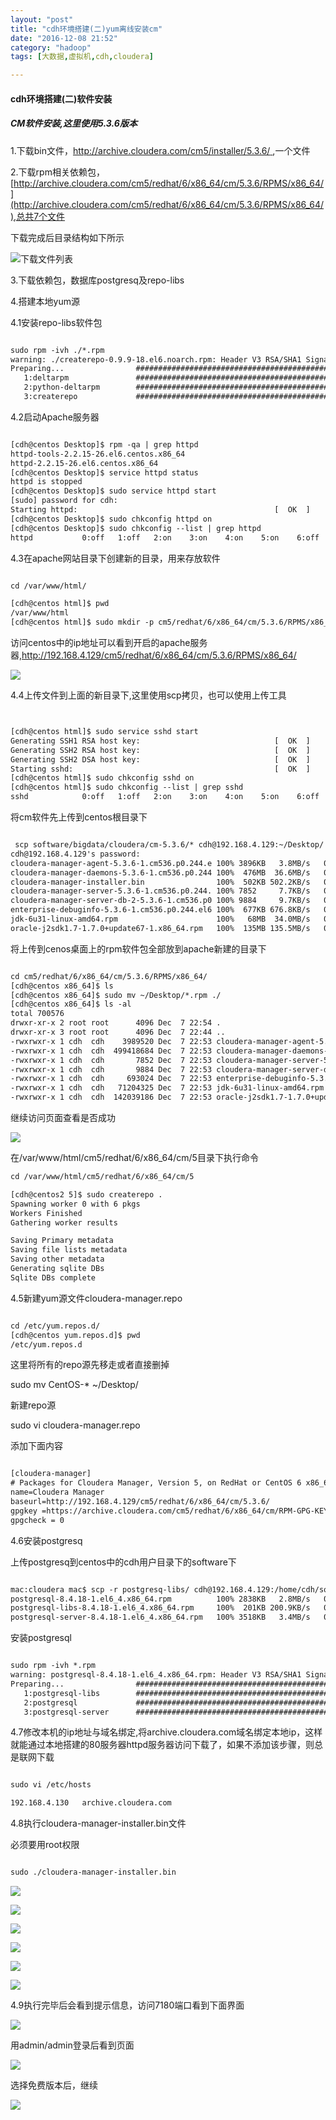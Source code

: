 ```yaml
---
layout: "post"
title: "cdh环境搭建(二)yum离线安装cm"
date: "2016-12-08 21:52"
category: "hadoop"
tags: [大数据,虚拟机,cdh,cloudera]

---
```




#### cdh环境搭建(二)软件安装		

##### CM软件安装,这里使用5.3.6版本 			

1.下载bin文件，[http://archive.cloudera.com/cm5/installer/5.3.6/ ](http://archive.cloudera.com/cm5/installer/5.3.6/),一个文件 		

2.下载rpm相关依赖包，[http://archive.cloudera.com/cm5/redhat/6/x86_64/cm/5.3.6/RPMS/x86_64/](http://archive.cloudera.com/cm5/redhat/6/x86_64/cm/5.3.6/RPMS/x86_64/),总共7个文件 		  	

下载完成后目录结构如下所示  		

![下载文件列表](../assets/2016/12/2016-12-07_21-47-42.png)	

3.下载依赖包，数据库postgresq及repo-libs				

4.搭建本地yum源 			

4.1安装repo-libs软件包 		

```xml

sudo rpm -ivh ./*.rpm
warning: ./createrepo-0.9.9-18.el6.noarch.rpm: Header V3 RSA/SHA1 Signature, key ID c105b9de: NOKEY
Preparing...                ########################################### [100%]
   1:deltarpm               ########################################### [ 33%]
   2:python-deltarpm        ########################################### [ 67%]
   3:createrepo             ########################################### [100%]


```

4.2启动Apache服务器  		

```xml

[cdh@centos Desktop]$ rpm -qa | grep httpd
httpd-tools-2.2.15-26.el6.centos.x86_64
httpd-2.2.15-26.el6.centos.x86_64
[cdh@centos Desktop]$ service httpd status
httpd is stopped
[cdh@centos Desktop]$ sudo service httpd start
[sudo] password for cdh: 
Starting httpd:                                            [  OK  ]
[cdh@centos Desktop]$ sudo chkconfig httpd on
[cdh@centos Desktop]$ sudo chkconfig --list | grep httpd
httpd          	0:off	1:off	2:on	3:on	4:on	5:on	6:off

```

4.3在apache网站目录下创建新的目录，用来存放软件  		

```xml

cd /var/www/html/

[cdh@centos html]$ pwd
/var/www/html
[cdh@centos html]$ sudo mkdir -p cm5/redhat/6/x86_64/cm/5.3.6/RPMS/x86_64/


```

访问centos中的ip地址可以看到开启的apache服务器,http://192.168.4.129/cm5/redhat/6/x86_64/cm/5.3.6/RPMS/x86_64/		  		

![](../assets/2016/12/2016-12-07_22-46-38.png)


4.4上传文件到上面的新目录下,这里使用scp拷贝，也可以使用上传工具  	

```xml


[cdh@centos html]$ sudo service sshd start
Generating SSH1 RSA host key:                              [  OK  ]
Generating SSH2 RSA host key:                              [  OK  ]
Generating SSH2 DSA host key:                              [  OK  ]
Starting sshd:                                             [  OK  ]
[cdh@centos html]$ sudo chkconfig sshd on
[cdh@centos html]$ sudo chkconfig --list | grep sshd
sshd           	0:off	1:off	2:on	3:on	4:on	5:on	6:off


```  	

将cm软件先上传到centos根目录下  	

```xml

 scp software/bigdata/cloudera/cm-5.3.6/* cdh@192.168.4.129:~/Desktop/
cdh@192.168.4.129's password: 
cloudera-manager-agent-5.3.6-1.cm536.p0.244.e 100% 3896KB   3.8MB/s   00:00    
cloudera-manager-daemons-5.3.6-1.cm536.p0.244 100%  476MB  36.6MB/s   00:13    
cloudera-manager-installer.bin                100%  502KB 502.2KB/s   00:00    
cloudera-manager-server-5.3.6-1.cm536.p0.244. 100% 7852     7.7KB/s   00:00    
cloudera-manager-server-db-2-5.3.6-1.cm536.p0 100% 9884     9.7KB/s   00:00    
enterprise-debuginfo-5.3.6-1.cm536.p0.244.el6 100%  677KB 676.8KB/s   00:00    
jdk-6u31-linux-amd64.rpm                      100%   68MB  34.0MB/s   00:02    
oracle-j2sdk1.7-1.7.0+update67-1.x86_64.rpm   100%  135MB 135.5MB/s   00:01  

```

将上传到cenos桌面上的rpm软件包全部放到apache新建的目录下   	

```xml

cd cm5/redhat/6/x86_64/cm/5.3.6/RPMS/x86_64/
[cdh@centos x86_64]$ ls
[cdh@centos x86_64]$ sudo mv ~/Desktop/*.rpm ./
[cdh@centos x86_64]$ ls -al
total 700576
drwxr-xr-x 2 root root      4096 Dec  7 22:54 .
drwxr-xr-x 3 root root      4096 Dec  7 22:44 ..
-rwxrwxr-x 1 cdh  cdh    3989520 Dec  7 22:53 cloudera-manager-agent-5.3.6-1.cm536.p0.244.el6.x86_64.rpm
-rwxrwxr-x 1 cdh  cdh  499418684 Dec  7 22:53 cloudera-manager-daemons-5.3.6-1.cm536.p0.244.el6.x86_64.rpm
-rwxrwxr-x 1 cdh  cdh       7852 Dec  7 22:53 cloudera-manager-server-5.3.6-1.cm536.p0.244.el6.x86_64.rpm
-rwxrwxr-x 1 cdh  cdh       9884 Dec  7 22:53 cloudera-manager-server-db-2-5.3.6-1.cm536.p0.244.el6.x86_64.rpm
-rwxrwxr-x 1 cdh  cdh     693024 Dec  7 22:53 enterprise-debuginfo-5.3.6-1.cm536.p0.244.el6.x86_64.rpm
-rwxrwxr-x 1 cdh  cdh   71204325 Dec  7 22:53 jdk-6u31-linux-amd64.rpm
-rwxrwxr-x 1 cdh  cdh  142039186 Dec  7 22:53 oracle-j2sdk1.7-1.7.0+update67-1.x86_64.rpm


```


继续访问页面查看是否成功   	


![](../assets/2016/12/2016-12-07_22-56-04.png)

在/var/www/html/cm5/redhat/6/x86_64/cm/5目录下执行命令 	  		

```xml
cd /var/www/html/cm5/redhat/6/x86_64/cm/5

[cdh@centos2 5]$ sudo createrepo .
Spawning worker 0 with 6 pkgs
Workers Finished
Gathering worker results

Saving Primary metadata
Saving file lists metadata
Saving other metadata
Generating sqlite DBs
Sqlite DBs complete

```


4.5新建yum源文件cloudera-manager.repo     	


```xml

cd /etc/yum.repos.d/
[cdh@centos yum.repos.d]$ pwd
/etc/yum.repos.d   		


```

这里将所有的repo源先移走或者直接删掉  	

sudo mv CentOS-* ~/Desktop/

新建repo源	

sudo vi cloudera-manager.repo

添加下面内容 		


```xml

[cloudera-manager]
# Packages for Cloudera Manager, Version 5, on RedHat or CentOS 6 x86_64                  
name=Cloudera Manager
baseurl=http://192.168.4.129/cm5/redhat/6/x86_64/cm/5.3.6/
gpgkey =https://archive.cloudera.com/cm5/redhat/6/x86_64/cm/RPM-GPG-KEY-cloudera    
gpgcheck = 0          

```

4.6安装postgresq  		

上传postgresq到centos中的cdh用户目录下的software下  		

```xml

mac:cloudera mac$ scp -r postgresq-libs/ cdh@192.168.4.129:/home/cdh/software
postgresql-8.4.18-1.el6_4.x86_64.rpm          100% 2838KB   2.8MB/s   00:00    
postgresql-libs-8.4.18-1.el6_4.x86_64.rpm     100%  201KB 200.9KB/s   00:00    
postgresql-server-8.4.18-1.el6_4.x86_64.rpm   100% 3518KB   3.4MB/s   00:00  

```

安装postgresql		

```xml

sudo rpm -ivh *.rpm
warning: postgresql-8.4.18-1.el6_4.x86_64.rpm: Header V3 RSA/SHA1 Signature, key ID c105b9de: NOKEY
Preparing...                ########################################### [100%]
   1:postgresql-libs        ########################################### [ 33%]
   2:postgresql             ########################################### [ 67%]
   3:postgresql-server      ########################################### [100%]

```		

4.7修改本机的ip地址与域名绑定,将archive.cloudera.com域名绑定本地ip，这样就能通过本地搭建的80服务器httpd服务器访问下载了，如果不添加该步骤，则总是联网下载			


```xml

sudo vi /etc/hosts

192.168.4.130   archive.cloudera.com


```


4.8执行cloudera-manager-installer.bin文件  	

必须要用root权限  	


```xml

sudo ./cloudera-manager-installer.bin

```

![](../assets/2016/12/2016-12-08_19-55-41_01.png)

![](../assets/2016/12/2016-12-08_19-56-35.png)

![](../assets/2016/12/2016-12-08_19-57-09.png)

![](../assets/2016/12/2016-12-08_19-57-40.png)

![](../assets/2016/12/2016-12-08_19-58-20.png)

![](../assets/2016/12/2016-12-08_21-10-48.png)


4.9执行完毕后会看到提示信息，访问7180端口看到下面界面  	

![](../assets/2016/12/2016-12-18_17-28-01.png)

用admin/admin登录后看到页面 	

![](../assets/2016/12/2016-12-18_17-28-55.png)

选择免费版本后，继续 		

![](../assets/2016/12/2016-12-18_17-29-57.png)

